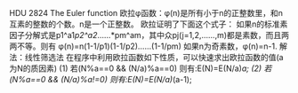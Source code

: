 HDU 2824 The Euler function
欧拉φ函数：φ(n)是所有小于n的正整数里，和n互素的整数的个数。n是一个正整数。
欧拉证明了下面这个式子：
如果n的标准素因子分解式是p1^a1*p2^a2*……*pm^am，其中众pj(j=1,2,……,m)都是素数，而且两两不等。则有
φ(n)=n(1-1/p1)(1-1/p2)……(1-1/pm)
如果n为奇素数，φ(n)=n-1.
解法：线性筛选法
在程序中利用欧拉函数如下性质，可以快速求出欧拉函数的值(a为N的质因素)
(1) 若(N%a==0 && (N/a)%a==0) 则有:E(N)=E(N/a)*a;
(2) 若(N%a==0 && (N/a)%a!=0) 则有:E(N)=E(N/a)*(a-1);
